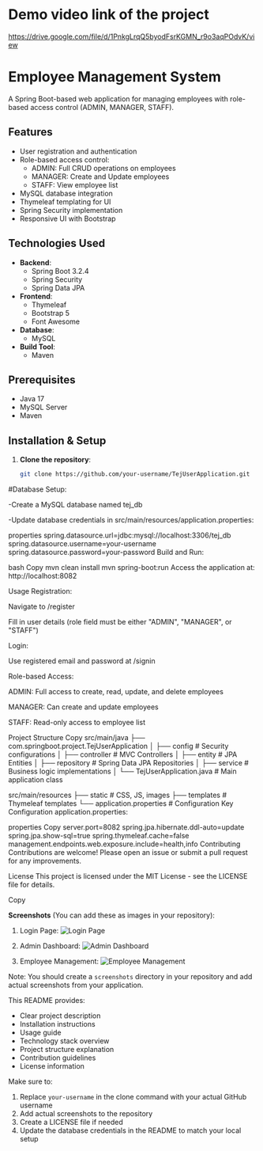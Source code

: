 # Demo video link of the project 
https://drive.google.com/file/d/1PnkgLrqQ5byodFsrKGMN_r9o3aqPOdvK/view

# Employee Management System

A Spring Boot-based web application for managing employees with role-based access control (ADMIN, MANAGER, STAFF).

## Features

- User registration and authentication
- Role-based access control:
  - ADMIN: Full CRUD operations on employees
  - MANAGER: Create and Update employees
  - STAFF: View employee list
- MySQL database integration
- Thymeleaf templating for UI
- Spring Security implementation
- Responsive UI with Bootstrap

## Technologies Used

- **Backend**:
  - Spring Boot 3.2.4
  - Spring Security
  - Spring Data JPA
- **Frontend**:
  - Thymeleaf
  - Bootstrap 5
  - Font Awesome
- **Database**:
  - MySQL
- **Build Tool**:
  - Maven

## Prerequisites

- Java 17
- MySQL Server
- Maven

## Installation & Setup

1. **Clone the repository**:
   ```bash
   git clone https://github.com/your-username/TejUserApplication.git


#Database Setup:

-Create a MySQL database named tej_db

-Update database credentials in src/main/resources/application.properties:

properties
spring.datasource.url=jdbc:mysql://localhost:3306/tej_db
spring.datasource.username=your-username
spring.datasource.password=your-password
Build and Run:

bash
Copy
mvn clean install
mvn spring-boot:run
Access the application at: http://localhost:8082

Usage
Registration:

Navigate to /register

Fill in user details (role field must be either "ADMIN", "MANAGER", or "STAFF")

Login:

Use registered email and password at /signin

Role-based Access:

ADMIN: Full access to create, read, update, and delete employees

MANAGER: Can create and update employees

STAFF: Read-only access to employee list

Project Structure
Copy
src/main/java
├── com.springboot.project.TejUserApplication
│   ├── config          # Security configurations
│   ├── controller      # MVC Controllers
│   ├── entity          # JPA Entities
│   ├── repository      # Spring Data JPA Repositories
│   ├── service         # Business logic implementations
│   └── TejUserApplication.java # Main application class

src/main/resources
├── static              # CSS, JS, images
├── templates           # Thymeleaf templates
└── application.properties # Configuration
Key Configuration
application.properties:

properties
Copy
server.port=8082
spring.jpa.hibernate.ddl-auto=update
spring.jpa.show-sql=true
spring.thymeleaf.cache=false
management.endpoints.web.exposure.include=health,info
Contributing
Contributions are welcome! Please open an issue or submit a pull request for any improvements.

License
This project is licensed under the MIT License - see the LICENSE file for details.

Copy

**Screenshots** (You can add these as images in your repository):

1. Login Page:
![Login Page](screenshots/login.png)

2. Admin Dashboard:
![Admin Dashboard](screenshots/admin-dashboard.png)

3. Employee Management:
![Employee Management](screenshots/employee-management.png)

Note: You should create a `screenshots` directory in your repository and add actual screenshots from your application.

This README provides:
- Clear project description
- Installation instructions
- Usage guide
- Technology stack overview
- Project structure explanation
- Contribution guidelines
- License information

Make sure to:
1. Replace `your-username` in the clone command with your actual GitHub username
2. Add actual screenshots to the repository
3. Create a LICENSE file if needed
4. Update the database credentials in the README to match your local setup
